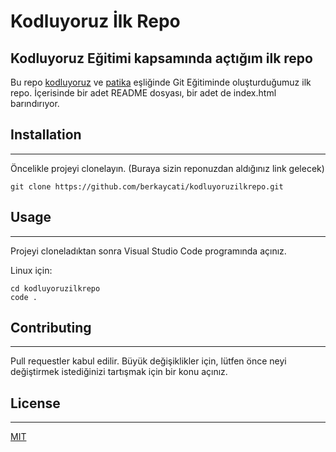# Kodluyoruz İlk Repo
## Kodluyoruz Eğitimi kapsamında açtığım ilk repo


Bu repo [kodluyoruz](https://kodluyoruz.org/tr/kodluyoruz/) ve [patika](https://patika.dec/) eşliğinde Git Eğitiminde oluşturduğumuz ilk repo. İçerisinde bir adet README dosyası, bir adet de index.html barındırıyor.



## Installation
---------
Öncelikle projeyi clonelayın. (Buraya sizin reponuzdan aldığınız link gelecek)

`
git clone https://github.com/berkaycati/kodluyoruzilkrepo.git
`


## Usage
---------
Projeyi cloneladıktan sonra Visual Studio Code programında açınız.

Linux için:

```
cd kodluyoruzilkrepo
code .
```

## Contributing
------
Pull requestler kabul edilir. Büyük değişiklikler için, lütfen önce neyi değiştirmek istediğinizi tartışmak için bir konu açınız.

## License
-----
[MIT](https://choosealicense.com/licenses/mit/)
